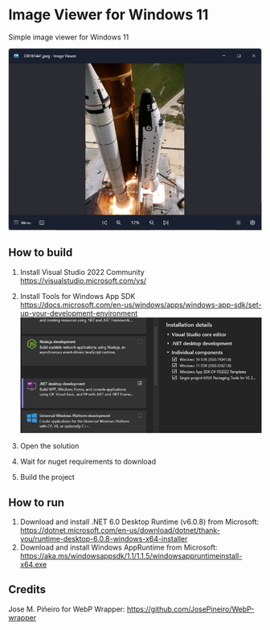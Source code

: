 # Image Viewer for Windows 11
Simple image viewer for Windows 11

![](/documentation/assets/screen1.jpg)

## How to build

1. Install Visual Studio 2022 Community  
https://visualstudio.microsoft.com/vs/

2. Install Tools for Windows App SDK  
https://docs.microsoft.com/en-us/windows/apps/windows-app-sdk/set-up-your-development-environment  
![](/documentation/assets/vs2022_install_req.jpg)

3. Open the solution
4. Wait for nuget requirements to download
5. Build the project

## How to run

1. Download and install .NET 6.0 Desktop Runtime (v6.0.8) from Microsoft:   
https://dotnet.microsoft.com/en-us/download/dotnet/thank-you/runtime-desktop-6.0.8-windows-x64-installer
2. Download and install Windows AppRuntime from Microsoft:   
https://aka.ms/windowsappsdk/1.1/1.1.5/windowsappruntimeinstall-x64.exe

## Credits
Jose M. Piñeiro for WebP Wrapper: https://github.com/JosePineiro/WebP-wrapper
